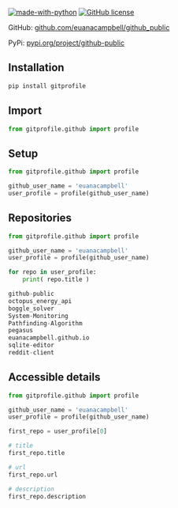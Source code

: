 [![made-with-python](https://img.shields.io/badge/Made%20with-Python-1f425f.svg)](https://www.python.org/) [![GitHub license](https://img.shields.io/github/license/Naereen/StrapDown.js.svg)](https://github.com/Naereen/StrapDown.js/blob/master/LICENSE)

GitHub: [github.com/euanacampbell/github_public](https://github.com/euanacampbell/octopus_energy_api)

PyPi: [pypi.org/project/github-public](https://pypi.org/project/octopus-energy-api/)

## Installation

```bash
pip install gitprofile
```

## Import

```python
from gitprofile.github import profile
```

## Setup

```python
from gitprofile.github import profile

github_user_name = 'euanacampbell'
user_profile = profile(github_user_name)
```

## Repositories

```python
from gitprofile.github import profile

github_user_name = 'euanacampbell'
user_profile = profile(github_user_name)

for repo in user_profile:
    print( repo.title )

github-public
octopus_energy_api
boggle_solver
System-Monitoring
Pathfinding-Algorithm
pegasus
euanacampbell.github.io
sqlite-editor
reddit-client
```

## Accessible details

```python
from gitprofile.github import profile

github_user_name = 'euanacampbell'
user_profile = profile(github_user_name)

first_repo = user_profile[0]

# title
first_repo.title

# url
first_repo.url

# description
first_repo.description
```
